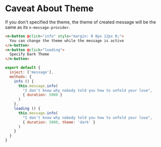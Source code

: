 # Caveat About Theme
If you don't specified the theme, the theme of created message will be the same as its `n-message-provider`.
```html
<n-button @click="info" style="margin: 0 8px 12px 0;">
  You can change the theme while the message is active
</n-button>
<n-button @click="loading">
  Specify Dark Theme
</n-button>
```

```js
export default {
  inject: ['message'],
  methods: {
    info () {
      this.message.info(
        "I don't know why nobody told you how to unfold your love",
        { duration: 5000 }
      )
    },
    loading () {
      this.message.info(
        "I don't know why nobody told you how to unfold your love",
        { duration: 5000, theme: 'dark' }
      )
    }
  }
}
```